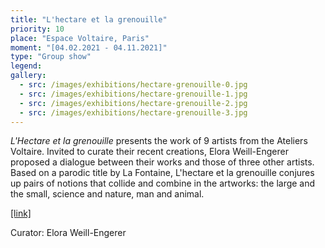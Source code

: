 ```yaml
---
title: "L'hectare et la grenouille"
priority: 10
place: "Espace Voltaire, Paris"
moment: "[04.02.2021 - 04.11.2021]"
type: "Group show"
legend: 
gallery:
  - src: /images/exhibitions/hectare-grenouille-0.jpg
  - src: /images/exhibitions/hectare-grenouille-1.jpg
  - src: /images/exhibitions/hectare-grenouille-2.jpg
  - src: /images/exhibitions/hectare-grenouille-3.jpg
---
```

_L'Hectare et la grenouille_ presents the work of 9 artists from the Ateliers Voltaire. Invited to curate their recent creations, Elora Weill-Engerer proposed a dialogue between their works and those of three other artists. Based on a parodic title by La Fontaine, L'hectare et la grenouille conjures up pairs of notions that collide and combine in the artworks: the large and the small, science and nature, man and animal.

[[link]](http://pointcontemporain.com/en-direct-exposition-lhectare-et-la-grenouille/)

Curator: Elora Weill-Engerer



